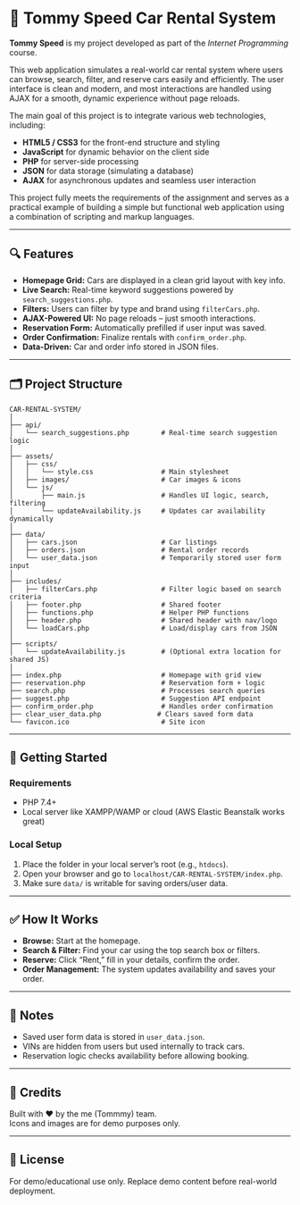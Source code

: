 # 🚗 Tommy Speed Car Rental System

**Tommy Speed** is my project developed as part of the *Internet Programming* course.

This web application simulates a real-world car rental system where users can browse, search, filter, and reserve cars easily and efficiently. The user interface is clean and modern, and most interactions are handled using AJAX for a smooth, dynamic experience without page reloads.

The main goal of this project is to integrate various web technologies, including:
- **HTML5 / CSS3** for the front-end structure and styling
- **JavaScript** for dynamic behavior on the client side
- **PHP** for server-side processing
- **JSON** for data storage (simulating a database)
- **AJAX** for asynchronous updates and seamless user interaction

This project fully meets the requirements of the assignment and serves as a practical example of building a simple but functional web application using a combination of scripting and markup languages.

---

## 🔍 Features

- **Homepage Grid:** Cars are displayed in a clean grid layout with key info.
- **Live Search:** Real-time keyword suggestions powered by `search_suggestions.php`.
- **Filters:** Users can filter by type and brand using `filterCars.php`.
- **AJAX-Powered UI:** No page reloads – just smooth interactions.
- **Reservation Form:** Automatically prefilled if user input was saved.
- **Order Confirmation:** Finalize rentals with `confirm_order.php`.
- **Data-Driven:** Car and order info stored in JSON files.

---

## 🗂 Project Structure

```
CAR-RENTAL-SYSTEM/
│
├── api/
│   └── search_suggestions.php        # Real-time search suggestion logic
│
├── assets/
│   ├── css/
│   │   └── style.css                 # Main stylesheet
│   ├── images/                       # Car images & icons
│   └── js/
│       ├── main.js                   # Handles UI logic, search, filtering
│       └── updateAvailability.js     # Updates car availability dynamically
│
├── data/
│   ├── cars.json                     # Car listings
│   ├── orders.json                   # Rental order records
│   └── user_data.json                # Temporarily stored user form input
│
├── includes/
│   ├── filterCars.php                # Filter logic based on search criteria
│   ├── footer.php                    # Shared footer
│   ├── functions.php                 # Helper PHP functions
│   ├── header.php                    # Shared header with nav/logo
│   └── loadCars.php                  # Load/display cars from JSON
│
├── scripts/
│   └── updateAvailability.js         # (Optional extra location for shared JS)
│
├── index.php                         # Homepage with grid view
├── reservation.php                   # Reservation form + logic
├── search.php                        # Processes search queries
├── suggest.php                       # Suggestion API endpoint
├── confirm_order.php                 # Handles order confirmation
├── clear_user_data.php              # Clears saved form data
└── favicon.ico                       # Site icon
```

---

## 🚀 Getting Started

### Requirements

- PHP 7.4+  
- Local server like XAMPP/WAMP or cloud (AWS Elastic Beanstalk works great)

### Local Setup

1. Place the folder in your local server’s root (e.g., `htdocs`).
2. Open your browser and go to `localhost/CAR-RENTAL-SYSTEM/index.php`.
3. Make sure `data/` is writable for saving orders/user data.

---

## ✅ How It Works

- **Browse:** Start at the homepage.
- **Search & Filter:** Find your car using the top search box or filters.
- **Reserve:** Click “Rent,” fill in your details, confirm the order.
- **Order Management:** The system updates availability and saves your order.

---

## 📌 Notes

- Saved user form data is stored in `user_data.json`.
- VINs are hidden from users but used internally to track cars.
- Reservation logic checks availability before allowing booking.

---

## 👥 Credits

Built with ❤️ by the me (Tommmy) team.  
Icons and images are for demo purposes only.

---

## 📜 License

For demo/educational use only. Replace demo content before real-world deployment.

